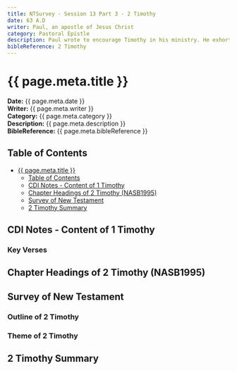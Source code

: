 ```yaml
---
title: NTSurvey - Session 13 Part 3 - 2 Timothy
date: 63 A.D
writer: Paul, an apostle of Jesus Christ
category: Pastoral Epistle
description: Paul wrote to encourage Timothy in his ministry. He exhorted Timothy to be strong and faithful in that ministry.
bibleReference: 2 Timothy
---
```


# {{ page.meta.title }}

**Date:** {{ page.meta.date }}  
**Writer:** {{ page.meta.writer }}  
**Category:** {{ page.meta.category }}  
**Description:** {{ page.meta.description }}  
**BibleReference:** {{ page.meta.bibleReference }}

## Table of Contents

- [{{ page.meta.title }}](#-pagemetatitle-)
  - [Table of Contents](#table-of-contents)
  - [CDI Notes - Content of 1 Timothy](#cdi-notes---content-of-1-timothy)
  - [Chapter Headings of 2 Timothy (NASB1995)](#chapter-headings-of-2-timothy-nasb1995)
  - [Survey of New Testament](#survey-of-new-testament)
  - [2 Timothy Summary](#2-timothy-summary)

## CDI Notes - Content of 1 Timothy

### Key Verses

## Chapter Headings of 2 Timothy (NASB1995)

## Survey of New Testament

### Outline of 2 Timothy

### Theme of 2 Timothy

## 2 Timothy Summary
